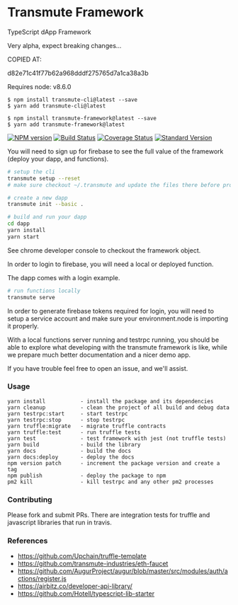 # Transmute Framework

TypeScript dApp Framework

Very alpha, expect breaking changes...

COPIED AT:

d82e71c41f77b62a968dddf275765d7a1ca38a3b

Requires node: v8.6.0


```
$ npm install transmute-cli@latest --save
$ yarn add transmute-cli@latest

$ npm install transmute-framework@latest --save
$ yarn add transmute-framework@latest
```

[![NPM version](https://img.shields.io/npm/v/transmute-framework.svg)](https://www.npmjs.com/package/transmute-framework)
[![Build Status](https://travis-ci.org/transmute-industries/transmute-framework.svg?branch=master)](https://travis-ci.org/transmute-industries/transmute-framework)
[![Coverage Status](https://coveralls.io/repos/github/transmute-industries/transmute-framework/badge.svg?branch=master)](https://coveralls.io/github/transmute-industries/transmute-framework?branch=master)
[![Standard Version](https://img.shields.io/badge/release-standard%20version-brightgreen.svg)](https://github.com/conventional-changelog/standard-version)

You will need to sign up for firebase to see the full value of the framework (deploy your dapp, and functions).

```sh
# setup the cli
transmute setup --reset
# make sure checkout ~/.transmute and update the files there before proceeding.

# create a new dapp
transmute init --basic .

# build and run your dapp
cd dapp
yarn install
yarn start
```

See chrome developer console to checkout the framework object.

In order to login to firebase, you will need a local or deployed function.

The dapp comes with a login example.

```sh
# run functions locally
transmute serve
```

In order to generate firebase tokens required for login, you will need to setup a service account and make sure your environment.node is importing it properly.

With a local functions server running and testrpc running, you should be able to explore what developing with the transmute framework is like, while we prepare much better documentation and a nicer demo app.

If you have trouble feel free to open an issue, and we'll assist.


### Usage
```
yarn install           - install the package and its dependencies
yarn cleanup           - clean the project of all build and debug data
yarn testrpc:start     - start testrpc
yarn testrpc:stop      - stop testrpc
yarn truffle:migrate   - migrate truffle contracts
yarn truffle:test      - run truffle tests
yarn test              - test framework with jest (not truffle tests)
yarn build             - build the library
yarn docs              - build the docs
yarn docs:deploy       - deploy the docs
npm version patch      - increment the package version and create a tag
npm publish            - deploy the package to npm
pm2 kill               - kill testrpc and any other pm2 processes
```

### Contributing

Please fork and submit PRs. There are integration tests for truffle and javascript libraries that run in travis.

### References

- https://github.com/Upchain/truffle-template
- https://github.com/transmute-industries/eth-faucet
- https://github.com/AugurProject/augur/blob/master/src/modules/auth/actions/register.js
- https://airbitz.co/developer-api-library/
- https://github.com/Hotell/typescript-lib-starter



